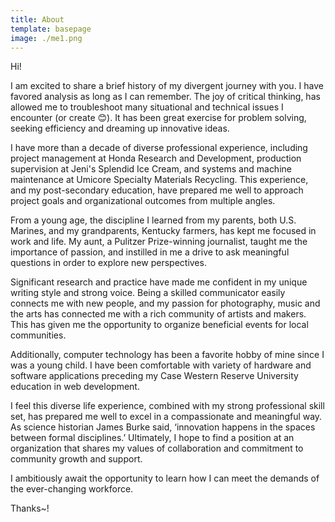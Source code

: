 ```yaml
---
title: About
template: basepage
image: ./me1.png
---
```



Hi!

I am excited to share a brief history of my divergent journey with you. I have favored analysis as long as I can remember. The joy of critical thinking, has allowed me to troubleshoot many situational and technical issues I encounter (or create 😊). It has been great exercise for problem solving, seeking efficiency and dreaming up innovative ideas.

I have more than a decade of diverse professional experience, including project management at Honda Research and Development, production supervision at Jeni's Splendid Ice Cream, and systems and machine maintenance at Umicore Specialty Materials Recycling. This experience, and my post-secondary education, have prepared me well to approach project goals and organizational outcomes from multiple angles.

From a young age, the discipline I learned from my parents, both U.S. Marines, and my grandparents, Kentucky farmers, has kept me focused in work and life. My aunt, a Pulitzer Prize-winning journalist, taught me the importance of passion, and instilled in me a drive to ask meaningful questions in order to explore new perspectives.

Significant research and practice have made me confident in my unique writing style and strong voice. Being a skilled communicator easily connects me with new people, and my passion for photography, music and the arts has connected me with a rich community of artists and makers. This has given me the opportunity to organize beneficial events for local communities.

Additionally, computer technology has been a favorite hobby of mine since I was a young child. I have been comfortable with variety of hardware and software applications preceding my Case Western Reserve University education in web development.

I feel this diverse life experience, combined with my strong professional skill set, has prepared me well to excel in a compassionate and meaningful way. As science historian James Burke said, ‘innovation happens in the spaces between formal disciplines.’ Ultimately, I hope to find a position at an organization that shares my values of collaboration and commitment to community growth and support.

I ambitiously await the opportunity to learn how I can meet the demands of the ever-changing workforce.

Thanks~!
